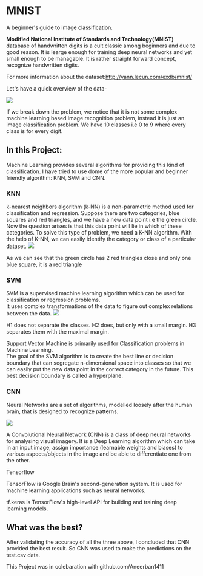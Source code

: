 # MNIST
A beginner's guide to image classification.

<b> Modified National Institute of Standards and Technology(MNIST) </b> database of handwritten digits is a cult classic among beginners and due to good reason. It is learge enough for training deep neural networks and yet small enough to be managable. It is rather straight forward concept, recognize handwritten digits.

For more information about the dataset:http://yann.lecun.com/exdb/mnist/

Let's have a quick overview of the data- <br>

<img src='https://upload.wikimedia.org/wikipedia/commons/2/27/MnistExamples.png'>


If we break down the problem, we notice that it is not some complex machine learning based image recognition problem, instead it is just an image classification problem. We have 10 classes i.e 0 to 9 where every class is for every digit. 
<h2> In this Project: </h2>
Machine Learning provides several algorithms for providing this kind of classification. I have tried to use dome of the more popular and beginner friendly algorithm: KNN, SVM and CNN.


<h3> <a url= 'https://scikit-learn.org/stable/modules/generated/sklearn.neighbors.KNeighborsClassifier.html'>KNN</a> </h3>
k-nearest neighbors algorithm (k-NN) is a non-parametric method used for classification and regression. 
Suppose there are two categories, blue squares and red triangles, and we have a new data point i.e the green circle. Now the question arises is that this data point will lie in which of these categories. To solve this type of problem, we need a K-NN algorithm. With the help of K-NN, we can easily identify the category or class of a particular dataset.

<img src='https://upload.wikimedia.org/wikipedia/commons/thumb/e/e7/KnnClassification.svg/440px-KnnClassification.svg.png'>

As we can see that the green circle has 2 red triangles close and only one blue square, it is a red triangle

<h3><a url='https://scikit-learn.org/stable/modules/svm.html'> SVM</a></h3>
SVM is a supervised machine learning algorithm which can be used for classification or regression problems. <br>It uses complex transformations of the data to figure out complex relations between the data. 

<img src='https://upload.wikimedia.org/wikipedia/commons/thumb/b/b5/Svm_separating_hyperplanes_%28SVG%29.svg/440px-Svm_separating_hyperplanes_%28SVG%29.svg.png'>

H1 does not separate the classes. H2 does, but only with a small margin. H3 separates them with the maximal margin.

Support Vector Machine is primarily used for Classification problems in Machine Learning. <br>The goal of the SVM algorithm is to create the best line or decision boundary that can segregate n-dimensional space into classes so that we can easily put the new data point in the correct category in the future. This best decision boundary is called a hyperplane.
<h3> CNN</h3>

Neural Networks are a set of algorithms, modelled loosely after the human brain, that is designed to recognize patterns.<br>

<img src='https://upload.wikimedia.org/wikipedia/commons/thumb/6/63/Typical_cnn.png/790px-Typical_cnn.png'>



A Convolutional Neural Network (CNN) is a class of deep neural networks for analysing visual imagery. It is a Deep Learning algorithm which can take in an input image, assign importance (learnable weights and biases) to various aspects/objects in the image and be able to differentiate one from the other. 

<a url='https://www.tensorflow.org/tutorials/images/cnn'> Tensorflow</a>

TensorFlow is Google Brain's second-generation system. It is used for machine learning applications such as neural networks.

<a url ='https://www.tensorflow.org/guide/keras'>tf.keras</a> is TensorFlow's high-level API for building and training deep learning models.

<h2>What was the best?</h2>
After validating the accuracy of all the three above, I concluded that CNN provided the best result. So CNN was used to make the predictions on the test.csv data.

This Project was in colebaration with github.com/Aneerban1411
